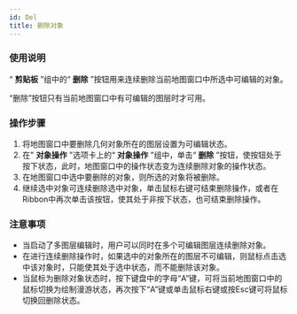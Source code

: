 ```yaml
---
id: Del
title: 删除对象  
---  
```

### 使用说明

“ **剪贴板** ”组中的“ **删除** ”按钮用来连续删除当前地图窗口中所选中可编辑的对象。

“删除”按钮只有当前地图窗口中有可编辑的图层时才可用。

### 操作步骤

1. 将地图窗口中要删除几何对象所在的图层设置为可编辑状态。
2. 在" **对象操作** "选项卡上的“ **对象操作** ”组中，单击“ **删除** ”按钮，使按钮处于按下状态，此时，地图窗口中的操作状态变为连续删除对象的操作状态。
3. 在地图窗口中选中要删除的对象，则所选的对象将被删除。
4. 继续选中对象可连续删除选中对象，单击鼠标右键可结束删除操作，或者在Ribbon中再次单击该按钮，使其处于非按下状态，也可结束删除操作。

### 注意事项

* 当启动了多图层编辑时，用户可以同时在多个可编辑图层连续删除对象。
* 在进行连续删除操作时，如果选中的对象所在的图层不可编辑，则鼠标点击选中该对象时，只能使其处于选中状态，而不能删除该对象。
* 当鼠标为删除对象状态时，按下键盘中的字母“A”键，可将当前地图窗口中的鼠标切换为绘制漫游状态，再次按下“A”键或单击鼠标右键或按Esc键可将鼠标切换回删除状态。




